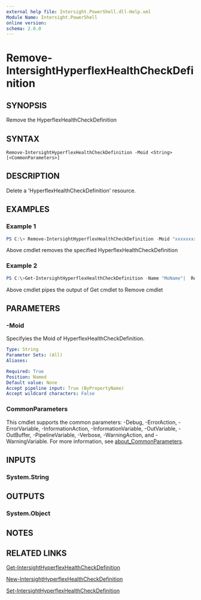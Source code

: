 ```yaml
---
external help file: Intersight.PowerShell.dll-Help.xml
Module Name: Intersight.PowerShell
online version:
schema: 2.0.0
---
```


# Remove-IntersightHyperflexHealthCheckDefinition

## SYNOPSIS
Remove the HyperflexHealthCheckDefinition

## SYNTAX

```
Remove-IntersightHyperflexHealthCheckDefinition -Moid <String> [<CommonParameters>]
```

## DESCRIPTION
Delete a &apos;HyperflexHealthCheckDefinition&apos; resource.

## EXAMPLES

### Example 1
```powershell
PS C:\> Remove-IntersightHyperflexHealthCheckDefinition -Moid "xxxxxxxxxxxxxxxxxxxxxxxxxxx"
```
Above cmdlet removes the specified HyperflexHealthCheckDefinition 

### Example 2
```powershell
PS C:\>Get-IntersightHyperflexHealthCheckDefinition -Name "MoName"|  Remove-IntersightHyperflexHealthCheckDefinition
```
Above cmdlet pipes the output of Get cmdlet to Remove cmdlet

## PARAMETERS

### -Moid
Specifyies the Moid of HyperflexHealthCheckDefinition.

```yaml
Type: String
Parameter Sets: (All)
Aliases:

Required: True
Position: Named
Default value: None
Accept pipeline input: True (ByPropertyName)
Accept wildcard characters: False
```

### CommonParameters
This cmdlet supports the common parameters: -Debug, -ErrorAction, -ErrorVariable, -InformationAction, -InformationVariable, -OutVariable, -OutBuffer, -PipelineVariable, -Verbose, -WarningAction, and -WarningVariable. For more information, see [about_CommonParameters](http://go.microsoft.com/fwlink/?LinkID=113216).

## INPUTS

### System.String

## OUTPUTS

### System.Object
## NOTES

## RELATED LINKS

[Get-IntersightHyperflexHealthCheckDefinition](./Get-IntersightHyperflexHealthCheckDefinition.md)

[New-IntersightHyperflexHealthCheckDefinition](./New-IntersightHyperflexHealthCheckDefinition.md)

[Set-IntersightHyperflexHealthCheckDefinition](./Set-IntersightHyperflexHealthCheckDefinition.md)


